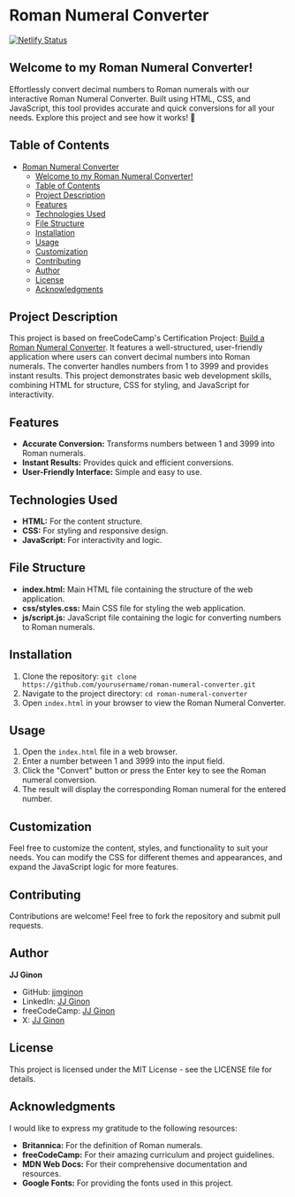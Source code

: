 # Roman Numeral Converter

[![Netlify Status](https://api.netlify.com/api/v1/badges/6f53cb09-9910-4dc9-9d5b-922528d79ff9/deploy-status)](https://app.netlify.com/sites/my-roman-numeral-converter-app/deploys)

## Welcome to my Roman Numeral Converter!

Effortlessly convert decimal numbers to Roman numerals with our interactive Roman Numeral Converter. Built using HTML, CSS, and JavaScript, this tool provides accurate and quick conversions for all your needs. Explore this project and see how it works! 🚀

## Table of Contents

- [Roman Numeral Converter](#roman-numeral-converter)
  - [Welcome to my Roman Numeral Converter!](#welcome-to-my-roman-numeral-converter)
  - [Table of Contents](#table-of-contents)
  - [Project Description](#project-description)
  - [Features](#features)
  - [Technologies Used](#technologies-used)
  - [File Structure](#file-structure)
  - [Installation](#installation)
  - [Usage](#usage)
  - [Customization](#customization)
  - [Contributing](#contributing)
  - [Author](#author)
  - [License](#license)
  - [Acknowledgments](#acknowledgments)

## Project Description

This project is based on freeCodeCamp's Certification Project: [Build a Roman Numeral Converter](https://www.freecodecamp.org/learn/javascript-algorithms-and-data-structures-v8/build-a-roman-numeral-converter-project/build-a-roman-numeral-converter). It features a well-structured, user-friendly application where users can convert decimal numbers into Roman numerals. The converter handles numbers from 1 to 3999 and provides instant results. This project demonstrates basic web development skills, combining HTML for structure, CSS for styling, and JavaScript for interactivity.

## Features

- **Accurate Conversion:** Transforms numbers between 1 and 3999 into Roman numerals.
- **Instant Results:** Provides quick and efficient conversions.
- **User-Friendly Interface:** Simple and easy to use.

## Technologies Used

- **HTML:** For the content structure.
- **CSS:** For styling and responsive design.
- **JavaScript:** For interactivity and logic.

## File Structure

- **index.html:** Main HTML file containing the structure of the web application.
- **css/styles.css:** Main CSS file for styling the web application.
- **js/script.js:** JavaScript file containing the logic for converting numbers to Roman numerals.

## Installation

1. Clone the repository: `git clone https://github.com/yourusername/roman-numeral-converter.git`
2. Navigate to the project directory: `cd roman-numeral-converter`
3. Open `index.html` in your browser to view the Roman Numeral Converter.

## Usage

1. Open the `index.html` file in a web browser.
2. Enter a number between 1 and 3999 into the input field.
3. Click the "Convert" button or press the Enter key to see the Roman numeral conversion.
4. The result will display the corresponding Roman numeral for the entered number.

## Customization

Feel free to customize the content, styles, and functionality to suit your needs. You can modify the CSS for different themes and appearances, and expand the JavaScript logic for more features.

## Contributing

Contributions are welcome! Feel free to fork the repository and submit pull requests.

## Author

**JJ Ginon**

- GitHub: [jjmginon](https://github.com/jjmginon)
- LinkedIn: [JJ Ginon](https://www.linkedin.com/in/jjmginon/)
- freeCodeCamp: [JJ Ginon](https://www.freecodecamp.org/jjmginon)
- X: [JJ Ginon](https://x.com/jjmginon)

## License

This project is licensed under the MIT License - see the LICENSE file for details.

## Acknowledgments

I would like to express my gratitude to the following resources:

- **Britannica:** For the definition of Roman numerals.
- **freeCodeCamp:** For their amazing curriculum and project guidelines.
- **MDN Web Docs:** For their comprehensive documentation and resources.
- **Google Fonts:** For providing the fonts used in this project.
